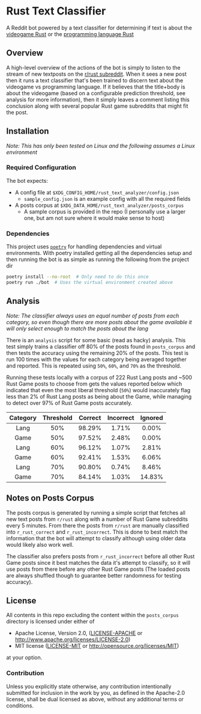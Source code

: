 # Rust Text Classifier

A Reddit bot powered by a text classifier for determining if text is about the
[videogame Rust](https://rust.facepunch.com) or the
[programming language Rust](https://www.rust-lang.org)

## Overview

A high-level overview of the actions of the bot is simply to listen to the
stream of new textposts on the
[r/rust subreddit](https://www.reddit.com/r/rust/). When it sees a new post
then it runs a text classifier that's been trained to discern text about the
videogame vs programming language. If it believes that the title+body is about
the videogame (based on a configurable prediction threshold, see analysis for
more information), then it simply leaves a comment listing this conclusion
along with several popular Rust game subreddits that might fit the post.

## Installation

_Note: This has only been tested on Linux and the following assumes a Linux
environment_

### Required Configuration

The bot expects:
 - A config file at `$XDG_CONFIG_HOME/rust_text_analyzer/config.json`
   - `sample_config.json` is an example config with all the required fields
 - A posts corpus at `$XDG_DATA_HOME/rust_text_analyzer/posts_corpus`
   - A sample corpus is provided in the repo (I personally use a larger one, but am not sure where it would make sense to host)

### Dependencies

This project uses [`poetry`](https://github.com/python-poetry/poetry) for
handling dependencies and virtual environments. With poetry installed getting
all the dependencies setup and then running the bot is as simple as running the
following from the project dir

<!-- TODO: mention alternate installation methods as well? -->
<!-- TODO: the venv instruction below is for a dev environment -->

```bash
poetry install --no-root  # Only need to do this once
poetry run ./bot  # Uses the virtual environment created above
```

## Analysis

_Note: The classifier always uses an equal number of posts from each category,
so even though there are more posts about the game available it will only
select enough to match the posts about the lang_

There is an `analysis` script for some basic (read as hacky) analysis. This
test simply trains a classifier off 80% of the posts found in `posts_corpus`
and then tests the accuracy using the remaining 20% of the posts. This test is
run 100 times with the values for each category being averaged together and
reported. This is repeated using `50%`, `60%`, and `70%` as the threshold.

Running these tests locally with a corpus of 222 Rust Lang posts and ~500 Rust
Game posts to choose from gets the values reported below which indicated that
even the most liberal threshold (`50%`) would inaccurately flag less than 2% of
Rust Lang posts as being about the Game, while managing to detect over 97% of
Rust Game posts accurately.

| Category | Threshold | Correct | Incorrect | Ignored |
| :---: | :---: | :---: | :---: | :---: |
| Lang | 50% | 98.29% | 1.71% | 0.00% |
| Game | 50% | 97.52% | 2.48% | 0.00% |
| Lang | 60% | 96.12% | 1.07% | 2.81% |
| Game | 60% | 92.41% | 1.53% | 6.06% |
| Lang | 70% | 90.80% | 0.74% | 8.46% |
| Game | 70% | 84.14% | 1.03% | 14.83% |

## Notes on Posts Corpus

The posts corpus is generated by running a simple script that fetches all new
text posts from `r/rust` along with a number of Rust Game subreddits every 5
minutes. From there the posts from `r/rust` are manually classified into
`r_rust_correct` and `r_rust_incorrect`. This is done to best match the
information that the bot will attempt to classify although using older data
would likely also work well.

The classifier also prefers posts from `r_rust_incorrect` before all other Rust
Game posts since it best matches the data it's attempt to classify, so it will
use posts from there before any other Rust Game posts (The loaded posts are
always shuffled though to guarantee better randomness for testing accuracy).

## License

All contents in this repo excluding the content within the `posts_corpus`
directory is licensed under either of

 - Apache License, Version 2.0, ([LICENSE-APACHE](LICENSE-APACHE) or http://www.apache.org/licenses/LICENSE-2.0)
 - MIT license ([LICENSE-MIT](LICENSE-MIT) or http://opensource.org/licenses/MIT)

at your option.

### Contribution

Unless you explicitly state otherwise, any contribution intentionally submitted
for inclusion in the work by you, as defined in the Apache-2.0 license, shall
be dual licensed as above, without any additional terms or conditions.
